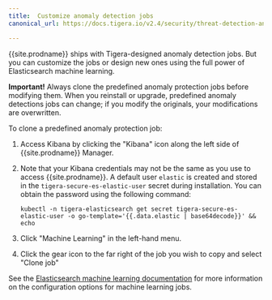 ```yaml
---
title:  Customize anomaly detection jobs
canonical_url: https://docs.tigera.io/v2.4/security/threat-detection-and-prevention/anomaly-detection/customizing

---
```


{{site.prodname}} ships with Tigera-designed anomaly detection jobs. But you can customize the jobs
or design new ones using the full power of Elasticsearch machine learning.

**Important!** Always clone the predefined anomaly protection jobs before modifying them. When you reinstall or upgrade, predefined anomaly detections jobs can change; if you modify the originals, your modifications are overwritten.

To clone a predefined anomaly protection job:

1. Access Kibana by clicking the "Kibana" icon along the left side of {{site.prodname}} Manager.
1. Note that your Kibana credentials may not be the same as you use to access {{site.prodname}}.
   A default user `elastic` is created and stored in the `tigera-secure-es-elastic-user` secret during installation. You can obtain the password using the following command:

   ```
   kubectl -n tigera-elasticsearch get secret tigera-secure-es-elastic-user -o go-template='{{.data.elastic | base64decode}}' && echo
   ```

1. Click "Machine Learning" in the left-hand menu.
1. Click the gear icon to the far right of the job you wish to copy and select "Clone job"

See the [Elasticsearch machine learning documentation] for more information on the configuration
options for machine learning jobs.

[Elasticsearch machine learning documentation]: https://www.elastic.co/guide/en/elastic-stack-overview/6.4/xpack-ml.html
